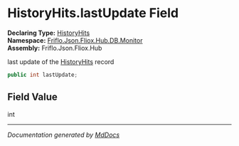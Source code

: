 ﻿<!--  
  <auto-generated>   
    The contents of this file were generated by a tool.  
    Changes to this file may be list if the file is regenerated  
  </auto-generated>   
-->

# HistoryHits.lastUpdate Field

**Declaring Type:** [HistoryHits](../index.md)  
**Namespace:** [Friflo.Json.Fliox.Hub.DB.Monitor](../../index.md)  
**Assembly:** Friflo.Json.Fliox.Hub

last update of the [HistoryHits](../index.md) record

```csharp
public int lastUpdate;
```

## Field Value

int

___

*Documentation generated by [MdDocs](https://github.com/ap0llo/mddocs)*
